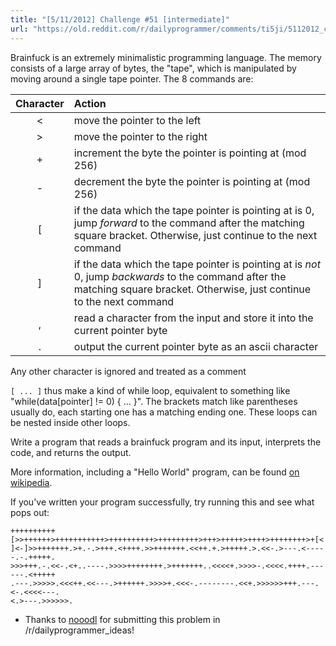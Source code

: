 ```yaml
---
title: "[5/11/2012] Challenge #51 [intermediate]"
url: "https://old.reddit.com/r/dailyprogrammer/comments/ti5ji/5112012_challenge_51_intermediate/"
---
```


Brainfuck is an extremely minimalistic programming language. The memory consists of a large array of bytes, the "tape", 
which is manipulated by moving around a single tape pointer. The 8 commands are:

Character|Action
|:--:|:---
|&lt;|move the pointer to the left
|&gt;|move the pointer to the right
|+|increment the byte the pointer is pointing at (mod 256)
|-|decrement the byte the pointer is pointing at (mod 256)
|[|if the data which the tape pointer is pointing at is 0, jump *forward* to the command after the matching square bracket. Otherwise, just continue to the next command
|]|if the data which the tape pointer is pointing at is *not* 0, jump *backwards* to the command after the matching square bracket. Otherwise, just continue to the next command
|,|read a character from the input and store it into the current pointer byte
|.|output the current pointer byte as an ascii character

Any other character is ignored and treated as a comment

`[ ... ]` thus make a kind of while loop, equivalent to something like "while(data[pointer] != 0) { ... }". 
The brackets match like parentheses usually do, each starting one has a matching ending one. These loops can be nested inside other loops. 

Write a program that reads a brainfuck program and its input, interprets the code, and returns the output.

More information, including a "Hello World" program, can be found [on wikipedia](http://en.wikipedia.org/wiki/Brainfuck). 

If you've written your program successfully, try running this and see what pops out:

    ++++++++++[>>++++++>+++++++++++>++++++++++>+++++++++>+++>+++++>++++>++++++++>+[<
    ]<-]>>+++++++.>+.-.>+++.<++++.>>+++++++.<<++.+.>+++++.>.<<-.>---.<-----.-.+++++.
    >>>+++.-.<<-.<+..----.>>>>++++++++.>+++++++..<<<<+.>>>>-.<<<<.++++.------.<+++++
    .---.>>>>>.<<<++.<<---.>++++++.>>>>+.<<<-.--------.<<+.>>>>>>+++.---.<-.<<<<---.
    <.>---.>>>>>>.  

* Thanks to [nooodl](http://www.reddit.com/user/nooodl) for submitting this problem in /r/dailyprogrammer_ideas!